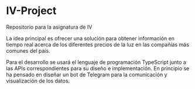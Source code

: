 # IV-Project
Repositorio para la asignatura de IV

La idea principal es ofrecer una solución para obtener información en tiempo real acerca de los diferentes precios de la luz en las compañías más comunes del país.

Para el desarrollo se usará el lenguaje de programación TypeScript junto a las APIs correspondientes para su diseño e implementación. En principio se ha pensado en diseñar un bot de Telegram para la comunicación y visualización de los datos.